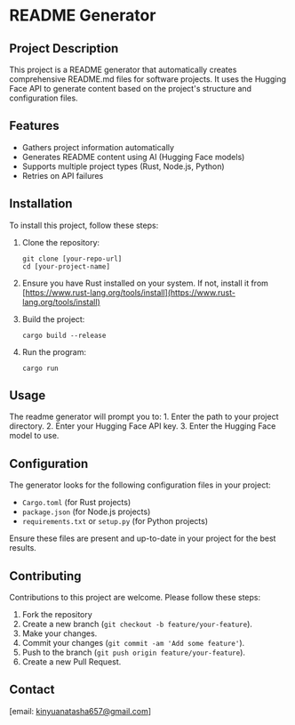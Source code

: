 # README Generator

## Project Description
This project is a README generator that automatically creates comprehensive README.md files for software projects. It uses the Hugging Face API to generate content based on the project's structure and configuration files.

## Features
- Gathers project information automatically
- Generates README content using AI (Hugging Face models)
- Supports multiple project types (Rust, Node.js, Python)
- Retries on API failures

## Installation
To install this project, follow these steps:

1. Clone the repository:
   ```
   git clone [your-repo-url]
   cd [your-project-name]
   ```

2. Ensure you have Rust installed on your system. 
   If not, install it from [https://www.rust-lang.org/tools/install](https://www.rust-lang.org/tools/install)

3. Build the project:
   ```
   cargo build --release
   ```
4. Run the program:
    ```
    cargo run
    ``` 
## Usage
The readme generator will prompt you to:
    1. Enter the path to your project directory. 
    2. Enter your Hugging Face API key.
    3. Enter the Hugging Face model to use.

## Configuration
The generator looks for the following configuration files in your project:
- `Cargo.toml` (for Rust projects)
- `package.json` (for Node.js projects)
- `requirements.txt` or `setup.py` (for Python projects)

Ensure these files are present and up-to-date in your project for the best results.

## Contributing
Contributions to this project are welcome. Please follow these steps:

1. Fork the repository
2. Create a new branch (`git checkout -b feature/your-feature`).
3. Make your changes.
4. Commit your changes (`git commit -am 'Add some feature'`).
5. Push to the branch (`git push origin feature/your-feature`).
6. Create a new Pull Request.

## Contact
[email: kinyuanatasha657@gmail.com]